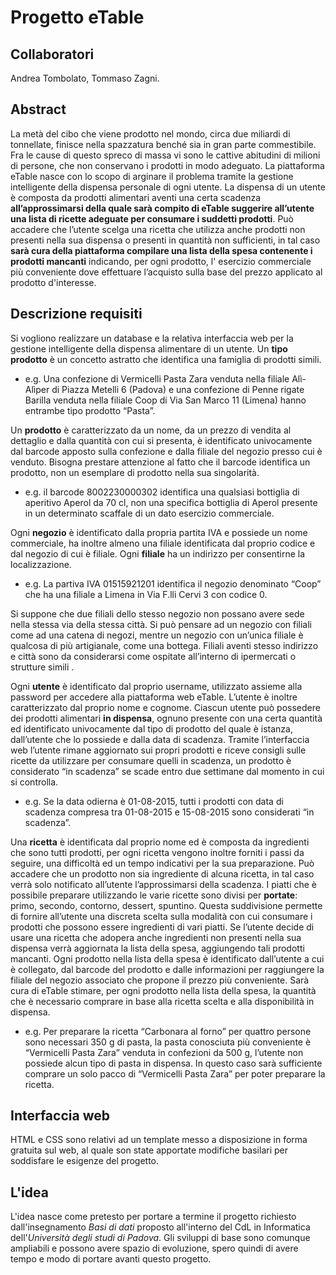 # Progetto eTable
## Collaboratori
Andrea Tombolato, Tommaso Zagni.

## Abstract
La metà del cibo che viene prodotto nel mondo, circa due miliardi di tonnellate, finisce nella spazzatura benché sia in gran parte commestibile.
Fra le cause di questo spreco di massa vi sono le cattive abitudini di milioni di persone, che non conservano i prodotti in modo adeguato.
La piattaforma eTable nasce con lo scopo di arginare il problema tramite la gestione intelligente della
dispensa personale di ogni utente.
La dispensa di un utente è composta da prodotti alimentari aventi una certa scadenza **all’approssimarsi della quale sarà compito di eTable suggerire all’utente una lista di ricette adeguate per consumare i suddetti prodotti**.
Può accadere che l’utente scelga una ricetta che utilizza anche prodotti non presenti nella sua dispensa o presenti in quantità non sufficienti, in tal caso **sarà cura della piattaforma compilare una lista della spesa contenente i prodotti mancanti** indicando, per ogni prodotto, 
l' esercizio commerciale più conveniente dove effettuare l’acquisto sulla base del prezzo applicato al prodotto d'interesse.

## Descrizione requisiti
Si vogliono realizzare un database e la relativa interfaccia web per la gestione intelligente della dispensa alimentare di un utente.
Un **tipo prodotto** è un concetto astratto che identifica una famiglia di prodotti simili.
* e.g. Una confezione di Vermicelli Pasta Zara venduta nella filiale Alì-Alìper di Piazza Metelli 6 (Padova) e una confezione di Penne rigate Barilla venduta nella filiale Coop di Via San Marco 11 (Limena) hanno entrambe tipo prodotto “Pasta”.

Un **prodotto** è caratterizzato da un nome, da un prezzo di vendita al dettaglio e dalla quantità con cui si presenta, è identificato univocamente dal barcode apposto sulla confezione e dalla filiale del negozio presso cui è venduto.
Bisogna prestare attenzione al fatto che il barcode identifica un prodotto, non un esemplare di prodotto nella sua singolarità.
* e.g. il barcode 8002230000302 identifica una qualsiasi bottiglia di aperitivo Aperol da 70 cl, non una specifica bottiglia di Aperol presente in un determinato scaffale di un dato esercizio commerciale.

Ogni **negozio** è identificato dalla propria partita IVA e possiede un nome commerciale, ha inoltre almeno una filiale identificata dal proprio codice e dal negozio di cui è filiale.
Ogni **filiale** ha un indirizzo per consentirne la localizzazione.
* e.g. La partiva IVA 01515921201 identifica il negozio denominato “Coop” che ha una filiale a Limena in Via F.lli Cervi 3 con codice 0.

Si suppone che due filiali dello stesso negozio non possano avere sede nella stessa via della stessa città.
Si può pensare ad un negozio con filiali come ad una catena di negozi, mentre un negozio con un’unica
filiale è qualcosa di più artigianale, come una bottega.
Filiali aventi stesso indirizzo e città sono da considerarsi come ospitate all’interno di ipermercati o strutture simili .

Ogni **utente** è identificato dal proprio username, utilizzato assieme alla password per accedere alla
piattaforma web eTable. L’utente è inoltre caratterizzato dal proprio nome e cognome.
Ciascun utente può possedere dei prodotti alimentari **in dispensa**, ognuno presente con una certa quantità ed identificato univocamente dal tipo di prodotto del quale è istanza, dall’utente che lo possiede e dalla data di scadenza.
Tramite l’interfaccia web l’utente rimane aggiornato sui propri prodotti e riceve consigli sulle ricette da
utilizzare per consumare quelli in scadenza, un prodotto è considerato “in scadenza” se scade entro due settimane dal momento in cui si controlla.
* e.g. Se la data odierna è 01-08-2015, tutti i prodotti con data di scadenza compresa tra 01-08-2015 e 15-08-2015 sono considerati “in scadenza”.

Una **ricetta** è identificata dal proprio nome ed è composta da ingredienti che sono tutti prodotti, per ogni ricetta vengono inoltre forniti i passi da seguire, una difficoltà ed un tempo indicativi per la sua preparazione.
Può accadere che un prodotto non sia ingrediente di alcuna ricetta, in tal caso verrà solo notificato all’utente l’approssimarsi della scadenza.
I piatti che è possibile preparare utilizzando le varie ricette sono divisi per **portate**: primo, secondo, contorno, dessert, spuntino.
Questa suddivisione permette di fornire all’utente una discreta scelta sulla modalità con cui consumare i prodotti che possono essere ingredienti di vari piatti.
Se l’utente decide di usare una ricetta che adopera anche ingredienti non presenti nella sua dispensa verrà aggiornata la lista della spesa, aggiungendo tali prodotti mancanti.
Ogni prodotto nella lista della spesa è identificato dall’utente a cui è collegato, dal barcode del prodotto e dalle informazioni per raggiungere la filiale del negozio associato che propone il prezzo più conveniente.
Sarà cura di eTable stimare, per ogni prodotto nella lista della spesa, la quantità che è necessario comprare in base alla ricetta scelta e alla disponibilità in dispensa.
* e.g. Per preparare la ricetta “Carbonara al forno” per quattro persone sono necessari 350 g di pasta, la pasta conosciuta più conveniente è “Vermicelli Pasta Zara” venduta in confezioni da 500 g, l’utente non possiede alcun tipo di pasta in dispensa. In questo caso sarà sufficiente comprare un solo pacco di “Vermicelli Pasta Zara” per poter preparare la ricetta.

## Interfaccia web
HTML e CSS sono relativi ad un template messo a disposizione in forma gratuita sul web, al quale son state apportate modifiche basilari per soddisfare le esigenze del progetto.

## L'idea
L'idea nasce come pretesto per portare a termine il progetto richiesto dall'insegnamento *Basi di dati* proposto all'interno del CdL in Informatica dell'*Università degli studi di Padova*. Gli sviluppi di base sono comunque ampliabili e possono avere spazio di evoluzione, spero quindi di avere tempo e modo di portare avanti questo progetto.
